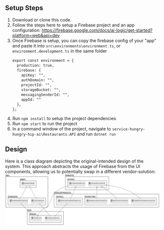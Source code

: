 ## Setup Steps
1. Download or clone this code.
1. Follow the steps here to setup a Firebase project and an app configuration: https://firebase.google.com/docs/ai-logic/get-started?platform=web&api=dev
1. Once Firebase is setup, you can copy the firebase config of your "app" and paste it into `src\environments\environment.ts`, or `environment.development.ts` in the same folder
    ```
   export const environment = {
      production: true,
      firebase: {
        apiKey: "",
        authDomain: "",
        projectId: "",
        storageBucket: "",
        messagingSenderId: "",
        appId: ""    
      },
    };
    ```
1. Run `npm install` to setup the project dependencies
1. Run `npm start` to run the project
1. In a command window of the project, navigate to `service-hungry-hungry-hip-ai\Restaurants.API` and run `dotnet run` 

## Design
Here is a class diagram depicting the original-intended design of the system.  This approach abstracts the usage of Firebase from the UI components, allowing us to potentially swap in a different vendor-solution:
![Angular Class Diagram](design/angular-class-diagram.png)
